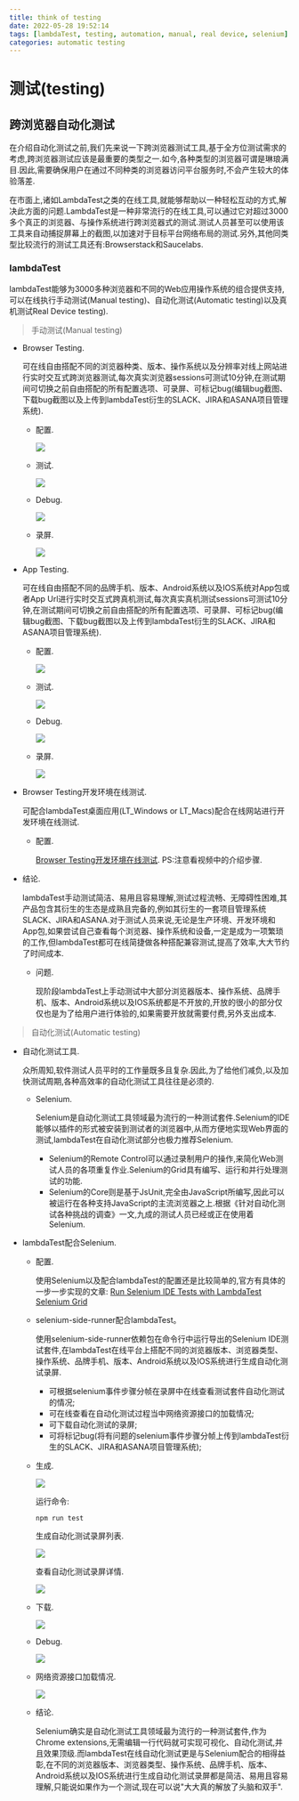 ```yaml
---
title: think of testing
date: 2022-05-28 19:52:14
tags: [lambdaTest, testing, automation, manual, real device, selenium]
categories: automatic testing
---
```


# 测试(testing)

## 跨浏览器自动化测试

  在介绍自动化测试之前,我们先来说一下跨浏览器测试工具,基于全方位测试需求的考虑,跨浏览器测试应该是最重要的类型之一.如今,各种类型的浏览器可谓是琳琅满目.因此,需要确保用户在通过不同种类的浏览器访问平台服务时,不会产生较大的体验落差.
  
  在市面上,诸如LambdaTest之类的在线工具,就能够帮助以一种轻松互动的方式,解决此方面的问题.LambdaTest是一种非常流行的在线工具,可以通过它对超过3000多个真正的浏览器、与操作系统进行跨浏览器式的测试.测试人员甚至可以使用该工具来自动捕捉屏幕上的截图,以加速对于目标平台网络布局的测试.另外,其他同类型比较流行的测试工具还有:Browserstack和Saucelabs.

### lambdaTest

  lambdaTest能够为3000多种浏览器和不同的Web应用操作系统的组合提供支持,可以在线执行手动测试(Manual testing)、自动化测试(Automatic testing)以及真机测试Real Device testing).

> 手动测试(Manual testing)

  - Browser Testing.

    可在线自由搭配不同的浏览器种类、版本、操作系统以及分辨率对线上网站进行实时交互式跨浏览器测试,每次真实浏览器sessions可测试10分钟,在测试期间可切换之前自由搭配的所有配置选项、可录屏、可标记bug(编辑bug截图、下载bug截图以及上传到lambdaTest衍生的SLACK、JIRA和ASANA项目管理系统).

    - 配置.

      ![](https://image.white-than-wood.zone/lambdaTest/Manual/browser/Manual_home.png)

    - 测试.

      ![](https://image.white-than-wood.zone/lambdaTest/Manual/browser/Manual_testing.png)

    - Debug.

      ![](https://image.white-than-wood.zone/lambdaTest/Manual/browser/Manual_debug.png)

    - 录屏.

      ![](https://image.white-than-wood.zone/lambdaTest/Manual/browser/Manual_video.png)

  - App Testing.

    可在线自由搭配不同的品牌手机、版本、Android系统以及IOS系统对App包或者App Url进行实时交互式跨真机测试,每次真实真机测试sessions可测试10分钟,在测试期间可切换之前自由搭配的所有配置选项、可录屏、可标记bug(编辑bug截图、下载bug截图以及上传到lambdaTest衍生的SLACK、JIRA和ASANA项目管理系统).

    - 配置.

      ![](https://image.white-than-wood.zone/lambdaTest/Manual/app/Manual_home.png)

    - 测试.

      ![](https://image.white-than-wood.zone/lambdaTest/Manual/app/Manual_testing.png)

    - Debug.

      ![](https://image.white-than-wood.zone/lambdaTest/Manual/app/Manual_debug.png)

    - 录屏.

      ![](https://image.white-than-wood.zone/lambdaTest/Manual/app/Manual_video.png)

  - Browser Testing开发环境在线测试.

    可配合lambdaTest桌面应用(LT_Windows or LT_Macs)配合在线网站进行开发环境在线测试.

    - 配置.

      <a href='https://www.lambdatest.com/support/docs/testing-locally-hosted-pages/'>Browser Testing开发环境在线测试</a>. PS:注意看视频中的介绍步骤.

  - 结论.

    lambdaTest手动测试简洁、易用且容易理解,测试过程流畅、无障碍性困难,其产品包含其衍生的生态是成熟且完备的,例如其衍生的一套项目管理系统SLACK、JIRA和ASANA.对于测试人员来说,无论是生产环境、开发环境和App包,如果尝试自己查看每个浏览器、操作系统和设备,一定是成为一项繁琐的工作,但lambdaTest都可在线简捷做各种搭配兼容测试,提高了效率,大大节约了时间成本.

    - 问题.

      现阶段lambdaTest上手动测试中大部分浏览器版本、操作系统、品牌手机、版本、Android系统以及IOS系统都是不开放的,开放的很小的部分仅仅也是为了给用户进行体验的,如果需要开放就需要付费,另外支出成本.

> 自动化测试(Automatic testing)

- 自动化测试工具.

  众所周知,软件测试人员平时的工作量既多且复杂.因此,为了给他们减负,以及加快测试周期,各种高效率的自动化测试工具往往是必须的.

  - Selenium.

    Selenium是自动化测试工具领域最为流行的一种测试套件.Selenium的IDE能够以插件的形式被安装到测试者的浏览器中,从而方便地实现Web界面的测试,lambdaTest在自动化测试部分也极力推荐Selenium.

    - Selenium的Remote Control可以通过录制用户的操作,来简化Web测试人员的各项重复作业.Selenium的Grid具有编写、运行和并行处理测试的功能.
    - Selenium的Core则是基于JsUnit,完全由JavaScript所编写,因此可以被运行在各种支持JavaScript的主流浏览器之上.根据《针对自动化测试各种挑战的调查》一文,九成的测试人员已经或正在使用着Selenium.

- lambdaTest配合Selenium.

  - 配置.

    使用Selenium以及配合lambdaTest的配置还是比较简单的,官方有具体的一步一步实现的文章: <a href='https://www.lambdatest.com/support/docs/run-selenium-ide-tests-on-lambdatest-selenium-cloud-grid/'>Run Selenium IDE Tests with LambdaTest Selenium Grid</a>

  - selenium-side-runner配合lambdaTest。

    使用selenium-side-runner依赖包在命令行中运行导出的Selenium IDE测试套件,在lambdaTest在线平台上搭配不同的浏览器版本、浏览器类型、操作系统、品牌手机、版本、Android系统以及IOS系统进行生成自动化测试录屏.

    - 可根据selenium事件步骤分帧在录屏中在线查看测试套件自动化测试的情况;
    - 可在线查看在自动化测试过程当中网络资源接口的加载情况;
    - 可下载自动化测试的录屏;
    - 可将标记bug(将有问题的selenium事件步骤分帧上传到lambdaTest衍生的SLACK、JIRA和ASANA项目管理系统);

  - 生成.

    ![](https://image.white-than-wood.zone/lambdaTest/Automatic/Automatic_generate.png)

    运行命令:

        npm run test

    生成自动化测试录屏列表.

    ![](https://image.white-than-wood.zone/lambdaTest/Automatic/Automatic_view.png)

    查看自动化测试录屏详情.

    ![](https://image.white-than-wood.zone/lambdaTest/Automatic/Automatic_detail.png)

  - 下载.

    ![](https://image.white-than-wood.zone/lambdaTest/Automatic/Automatic_video.png)

  - Debug.

    ![](https://image.white-than-wood.zone/lambdaTest/Automatic/Automatic_debug.png)

  - 网络资源接口加载情况.

    ![](https://image.white-than-wood.zone/lambdaTest/Automatic/Automatic_network.png)

  - 结论.

    Selenium确实是自动化测试工具领域最为流行的一种测试套件,作为Chrome extensions,无需编辑一行代码就可实现可视化、自动化测试,并且效果顶级.而lambdaTest在线自动化测试更是与Selenium配合的相得益彰,在不同的浏览器版本、浏览器类型、操作系统、品牌手机、版本、Android系统以及IOS系统进行生成自动化测试录屏都是简洁、易用且容易理解,只能说如果作为一个测试,现在可以说"大大真的解放了头脑和双手".